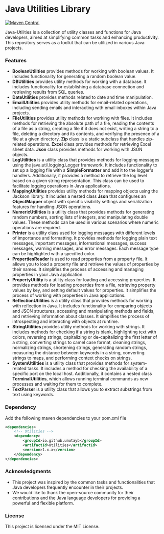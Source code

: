 # Java Utilities Library
[![Maven Central](https://img.shields.io/maven-central/v/io.github.umutayb/Utilities?color=brightgreen&label=Utilities)](https://mvnrepository.com/artifact/io.github.umutayb/Utilities/latest)

Java-Utilities is a collection of utility classes and functions for Java developers, aimed at simplifying common tasks and enhancing productivity. This repository serves as a toolkit that can be utilized in various Java projects.

### Features

- **BooleanUtilities** provides methods for working with boolean values. It includes functionality for generating a random boolean value.
- **DBUtilities** provides utility methods for working with a database. It includes functionality for establishing a database connection and retrieving results from SQL queries.
- **DateUtilities** provides methods related to date and time manipulation.
- **EmailUtilities** provides utility methods for email-related operations, including sending emails and interacting with email inboxes within Java projects.
- **FileUtilities** provides utility methods for working with files. It includes methods for retrieving the absolute path of a file, reading the contents of a file as a string, creating a file if it does not exist, writing a string to a file, deleting a directory and its contents, and verifying the presence of a file at a given directory. **Zip** class is a static subclass that handles zip-related operations. **Excel** class provides methods for retrieving Excel sheet data. **Json** class provides methods for working with JSON objects.
- **LogUtilities** is a utility class that provides methods for logging messages using the java.util.logging.Logger framework. It includes functionality to set up a logging file with a **SimpleFormatter** and add it to the logger's handlers. Additionally, it provides a method to retrieve the log level based on a given string representation. This class can be used to facilitate logging operations in Java applications.
- **MappingUtilities** provides utility methods for mapping objects using the Jackson library. It includes a nested class **Json** that configures an **ObjectMapper** object with specific visibility settings and serialization features for handling JSON operations.
- **NumericUtilities** is a utility class that provides methods for generating random numbers, sorting lists of integers, and manipulating double values. These methods can be used in various scenarios where numeric operations are required.
- **Printer** is a utility class used for logging messages with different levels of importance and formatting. It provides methods for logging plain text messages, important messages, informational messages, success messages, warning messages, and error messages. Each message type can be highlighted with a specified color.
- **PropertiesReader** is used to read properties from a property file. It allows you to load a property file and retrieve the values of properties by their names. It simplifies the process of accessing and managing properties in your Java application.
- **PropertyUtility** is a utility class for loading and accessing properties. It provides methods for loading properties from a file, retrieving property values by key, and setting default values for properties. It simplifies the process of working with properties in Java applications.
- **ReflectionUtilities** is a utility class that provides methods for working with reflection in Java. It includes functionality for comparing objects and JSON structures, accessing and manipulating methods and fields, and retrieving information about classes. It simplifies the process of introspecting and interacting with objects at runtime.
- **StringUtilities** provides utility methods for working with strings. It includes methods for checking if a string is blank, highlighting text with colors, reversing strings, capitalizing or de-capitalizing the first letter of a string, converting strings to camel case format, cleaning strings, normalizing strings, shortening strings, generating random strings, measuring the distance between keywords in a string, converting strings to maps, and performing context checks on strings.
- **SystemUtilities** is a utility class that provides methods for system-related tasks. It includes a method for checking the availability of a specific port on the local host. Additionally, it contains a nested class **TerminalUtilities**, which allows running terminal commands as new processes and waiting for them to complete.
- **TextParser** is a utility class that allows you to extract substrings from text using keywords.

### Dependency 
Add the following maven dependencies to your pom.xml file

```xml
<dependencies>
    <!-- Utilities -->
    <dependency>
        <groupId>io.github.umutayb</groupId>
        <artifactId>Utilities</artifactId>
        <version>1.x.x</version>
    </dependency>
</dependencies>
```

### Acknowledgments

- This project was inspired by the common tasks and functionalities that Java developers frequently encounter in their projects.
- We would like to thank the open-source community for their contributions and the Java language developers for providing a powerful and flexible platform.

### License

This project is licensed under the MIT License.
